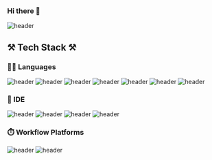 ### Hi there 👋

<!--
**yesyell/yesyell** is a ✨ _special_ ✨ repository because its `README.md` (this file) appears on your GitHub profile.

Here are some ideas to get you started:

- 🔭 I’m currently working on ...
- 🌱 I’m currently learning ...
- 👯 I’m looking to collaborate on ...
- 🤔 I’m looking for help with ...
- 💬 Ask me about ...
- 📫 How to reach me: ...
- 😄 Pronouns: ...
- ⚡ Fun fact: ...
-->


![header](https://capsule-render.vercel.app/api?type=waving&color=auto&height=300&section=header&text=This%20is%20yelin's%20profile!%20✨&fontSize=50)

## ⚒️ Tech Stack ⚒️
### 👩‍💻 Languages
![header](https://img.shields.io/badge/C-00599C?style=for-the-badge&logo=c&logoColor=white) 
![header](https://img.shields.io/badge/C%2B%2B-00599C?style=for-the-badge&logo=c%2B%2B&logoColor=white) 
![header](https://img.shields.io/badge/Python-FFD43B?style=for-the-badge&logo=python&logoColor=blue)
![header](https://img.shields.io/badge/HTML5-E34F26?style=for-the-badge&logo=html5&logoColor=white)
![header](https://img.shields.io/badge/CSS3-1572B6?style=for-the-badge&logo=css3&logoColor=white)
![header](https://img.shields.io/badge/JavaScript-323330?style=for-the-badge&logo=javascript&logoColor=F7DF1E)
![header](https://img.shields.io/badge/Swift-FA7343?style=for-the-badge&logo=swift&logoColor=white)

### 🚀 IDE
![header](https://img.shields.io/badge/Colab-F9AB00?style=for-the-badge&logo=googlecolab&color=525252)
![header](https://img.shields.io/badge/PyCharm-000000.svg?&style=for-the-badge&logo=PyCharm&logoColor=white)
![header](https://img.shields.io/badge/VSCode-0078D4?style=for-the-badge&logo=visual%20studio%20code&logoColor=white)
![header](https://img.shields.io/badge/Xcode-007ACC?style=for-the-badge&logo=Xcode&logoColor=white)

### ⏱️ Workflow Platforms
![header](https://img.shields.io/badge/Jira-0052CC?style=for-the-badge&logo=Jira&logoColor=white)
![header](https://img.shields.io/badge/Airflow-017CEE?style=for-the-badge&logo=Apache%20Airflow&logoColor=white)

<!--
![header]()
![header](https://img.shields.io/badge/Bootstrap-563D7C?style=for-the-badge&logo=bootstrap&logoColor=white)
![header](https://img.shields.io/badge/Django-092E20?style=for-the-badge&logo=django&logoColor=green)
![header](https://img.shields.io/badge/PyCharm-000000.svg?&style=for-the-badge&logo=PyCharm&logoColor=white)
![header](https://img.shields.io/badge/Streamlit-FF4B4B?style=for-the-badge&logo=Streamlit&logoColor=white)
![header](https://img.shields.io/badge/Tableau-E97627?style=for-the-badge&logo=Tableau&logoColor=white)
![header](https://img.shields.io/badge/TensorFlow-FF6F00?style=for-the-badge&logo=TensorFlow&logoColor=white)
![header](https://github-profile-summary-cards.vercel.app/api/cards/profile-details?username=yesyell)
![header](https://github-readme-stats-git-masterrstaa-rickstaa.vercel.app/api?username=yesyell)
-->
